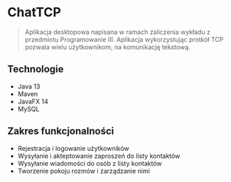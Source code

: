 # ChatTCP
> Aplikacja desktopowa napisana w ramach zaliczenia wykładu z przedmiotu Programowanie III. Aplikacja wykorzystując protkół TCP pozwala wielu użytkownikom, na komunikację tekstową. 

## Technologie
* Java 13
* Maven
* JavaFX 14
* MySQL

## Zakres funkcjonalności
* Rejestracja i logowanie użytkowników
* Wysyłanie i akteptowanie zaproszeń do listy kontaktów
* Wysyłanie wiadomości do osób z listy kontaktów
* Tworzenie pokoju rozmów i zarządzanie nimi
  

